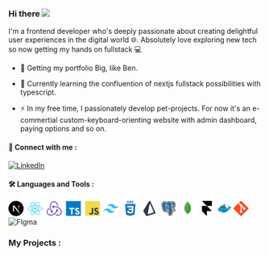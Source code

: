 <div>
  <h3 >
  Hi there
  <img src="https://media.giphy.com/media/hvRJCLFzcasrR4ia7z/giphy.gif" width="30px"/>
</h3>

<p>
  I'm a frontend developer who's deeply passionate about creating delightful user experiences in the digital world 🌐.
  Absolutely love exploring new tech so now getting my hands on fullstack 💻
</p>
</div>






- :telescope: Getting my portfolio Big, like Ben.

- :seedling: Currently learning the confluention of nextjs fullstack possibilities with typescript.

- :zap: In my free time, I passionately develop pet-projects. For now it's an e-commertial custom-keyboard-orienting website with admin dashboard, paying options and so on.



<div id="socials">
  <h4>🔗 Connect with me :</h4>
  <a href="https://www.linkedin.com/in/danil-koval-8344b2266/">
    <img src="https://raw.githubusercontent.com/rahuldkjain/github-profile-readme-generator/master/src/images/icons/Social/linked-in-alt.svg" alt="LinkedIn" weigth="30" height="30" />
  </a>
</div>


#### :hammer_and_wrench: Languages and Tools :
  
<div>
  <img src="https://github.com/devicons/devicon/blob/master/icons/nextjs/nextjs-original.svg" title="Next" alt="Next" width="30" height="30"/>&nbsp;
  <img src="https://github.com/devicons/devicon/blob/master/icons/react/react-original.svg" title="React" alt="React" width="30" height="30"/>&nbsp;
  <img src="https://github.com/devicons/devicon/blob/master/icons/redux/redux-original.svg" title="Redux" alt="Redux " width="30" height="30"/>&nbsp;
  <img src="https://github.com/devicons/devicon/blob/master/icons/typescript/typescript-original.svg" title="Typescript" alt="Typescript" width="30" height="30"/>&nbsp;
  <img src="https://github.com/devicons/devicon/blob/master/icons/javascript/javascript-original.svg" title="JavaScript" alt="JavaScript" width="30" height="30"/>&nbsp;
  <img src="https://github.com/devicons/devicon/blob/master/icons/tailwindcss/tailwindcss-original.svg"  title="Tailwind" alt="Tailwind" width="30" height="30"/>&nbsp;
  <img src="https://github.com/devicons/devicon/blob/master/icons/css3/css3-plain-wordmark.svg"  title="CSS3" alt="CSS" width="30" height="30"/>&nbsp;
  <img src="https://github.com/devicons/devicon/blob/master/icons/prisma/prisma-original.svg" title="Prisma" alt="Prisma" width="30" height="30"/>&nbsp;
  <img src="https://github.com/devicons/devicon/blob/master/icons/postgresql/postgresql-original.svg" title="Postgres" alt="Postgres" width="30" height="30"/>&nbsp;
  <img src="https://github.com/devicons/devicon/blob/master/icons/mongodb/mongodb-original.svg" title="Mongodb" alt="Mongodb" width="30" height="30"/>&nbsp;
  <img src="https://github.com/devicons/devicon/blob/master/icons/framermotion/framermotion-original.svg" title="Framer" alt="Framer" width="30" height="30"/>
  <img src="https://raw.githubusercontent.com/devicons/devicon/master/icons/docker/docker-original.svg" title="docker" alt="docker" width="30" height="30"/>
  <img src="https://github.com/devicons/devicon/blob/master/icons/git/git-original.svg" title="Git" alt="Git" width="30" height="30"/>
  <img src="https://raw.githubusercontent.com/rahul-jha98/github_readme_icons/main/language_and_tools/square/figma/figma.svg" title="Figma" alt="FIgma" width="30" height="30"/>
</div>

### My Projects :

